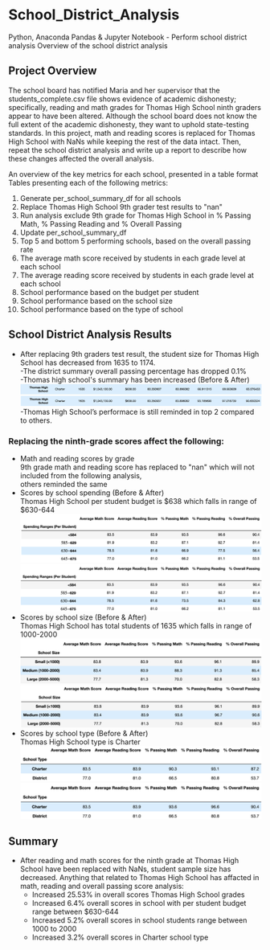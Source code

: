 # School_District_Analysis
Python, Anaconda Pandas &amp; Jupyter Notebook - Perform school district analysis
Overview of the school district analysis

## Project Overview
The school board has notified Maria and her supervisor that the students_complete.csv file shows evidence of academic dishonesty; specifically, reading and math grades for Thomas High School ninth graders appear to have been altered. Although the school board does not know the full extent of the academic dishonesty, they want to uphold state-testing standards. In this project, math and reading scores is replaced for Thomas High School with NaNs while keeping the rest of the data intact. Then, repeat the school district analysis and write up a report to describe how these changes affected the overall analysis.

An overview of the key metrics for each school, presented in a table format
Tables presenting each of the following metrics:

1. Generate per_school_summary_df for all schools
2. Replace Thomas High School 9th grader test results to "nan" 
3. Run analysis exclude 9th grade for Thomas High School in % Passing Math, % Passing Reading and % Overall Passing
4. Update per_school_summary_df
5. Top 5 and bottom 5 performing schools, based on the overall passing rate
6. The average math score received by students in each grade level at each school
7. The average reading score received by students in each grade level at each school
8. School performance based on the budget per student
9. School performance based on the school size
10. School performance based on the type of school

## School District Analysis Results
- After replacing 9th graders test result, the student size for Thomas High School has decreased from 1635 to 1174.<br>
-The district summary overall passing percentage has dropped 0.1%<br>
-Thomas high school's summary has been increased (Before & After)
  ![previous_scores](previous_scores.png)<br>
  ![new_scores](new_scores.png)<br>
-Thomas High School’s performace is still reminded in top 2 compared to others.
### Replacing the ninth-grade scores affect the following:
- Math and reading scores by grade<br> 
  9th grade math and reading score has replaced to "nan" which will not included from the following analysis,<br>
  others reminded the same
- Scores by school spending (Before & After)<br> 
  Thomas High School per student budget is $638 which falls in range of $630-644
  ![previous_school_spending](previous_school_spending.png)<br>
  ![new school spending](new_school_spending.png)<br> 
- Scores by school size (Before & After)<br> 
  Thomas High School has total students of 1635 which falls in range of 1000-2000
  ![previous_school_size_summary](previous_school_size_summary.png)<br>
  ![new_school_size_summary](new_school_size_summary.png)<br>
- Scores by school type (Before & After)<br> 
  Thomas High School type is Charter
  ![previous_school_type_summary](previous_type_summary.png)<br>
  ![new_school_type_summary](new_school_type_summary.png)<br>


## Summary

- After reading and math scores for the ninth grade at Thomas High School have been replaced with NaNs, student sample size has decreased. Anything that related to Thomas High School has affacted in math, reading and overall passing score analysis: 
  - Increased 25.53% in overall scores Thomas High School grades 
  - Increased 6.4% overall scores in school with per student budget range between $630-644
  - Increased 5.2% overall scores in school students range between 1000 to 2000 
  - Increased 3.2% overall scores in Charter school type
